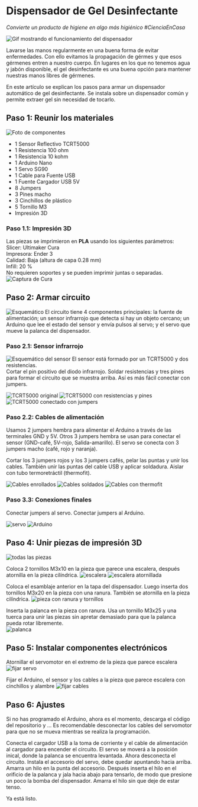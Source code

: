 # Dispensador de Gel Desinfectante
*Convierte un producto de higiene en algo más higiénico*
*#CienciaEnCasa*

![Gif mostrando el funcionamiento del dispensador](/img/dispensador_prueba_01.gif)

Lavarse las manos regularmente en una buena forma de evitar enfermedades. 
Con ello evitamos la propagación de gérmes y que esos gérmenes entren a nuestro cuerpo. 
En lugares en los que no tenemos agua y jabón disponible, el gel desinfectante es una 
buena opción para mantener nuestras manos libres de gérmenes.

En este artículo se explican los pasos para armar un dispensador automático de gel 
desinfectante. Se instala sobre un dispensador común y permite extraer gel sin 
necesidad de tocarlo.

## Paso 1: Reunir los materiales
![Foto de componentes](/img/componentes_01.jpg)
+ 1 Sensor Reflectivo TCRT5000
+ 1	Resistencia 100 ohm
+ 1	Resistencia 10 kohm
+ 1	Arduino Nano
+ 1	Servo SG90
+ 1	Cable para Fuente USB
+ 1	Fuente Cargador USB 5V
+ 8	Jumpers
+ 3	Pines macho
+ 3	Cinchillos de plástico
+ 5	Tornillo M3
+ Impresión 3D

### Paso 1.1: Impresión 3D
Las piezas se imprimieron en **PLA** usando los siguientes parámetros:  
Slicer: Ultimaker Cura  
Impresora: Ender 3  
Calidad: Baja (altura de capa 0.28 mm)  
Infill: 20 %  
No requieren soportes y se pueden imprimir juntas o separadas.  
![Captura de Cura](/img/cama_impresora.png)

## Paso 2: Armar circuito
![Esquemático](/img/esquematico1.png)
El circuito tiene 4 componentes principales: la fuente de alimentación; un sensor infrarrojo que detecta si hay un objeto cercano; un Arduino que lee el estado del sensor y envía pulsos al servo; y el servo que mueve la palanca del dispensador. 

### Paso 2.1: Sensor infrarrojo
![Esquemático del sensor](/img/sensor.png)
El sensor está formado por un TCRT5000 y dos resistencias.  
Cortar el pin positivo del diodo infrarrojo. Soldar resistencias y tres pines para formar el circuito que se muestra arriba. Así es más fácil conectar con jumpers.

![TCRT5000 original](/img/sen_01.jpg)
![TCRT5000 con resistencias y pines](/img/sen_02.jpg)
![TCRT5000 conectado con jumpers](/img/sen_03.jpg)

### Paso 2.2: Cables de alimentación
Usamos 2 jumpers hembra para alimentar el Arduino a través de las terminales GND y 5V.
Otros 3 jumpers hembra se usan para conectar el sensor (GND-café, 5V-rojo, Salida-amarillo).
El servo se conecta con 3 jumpers macho (café, rojo y naranja).

Cortar los 3 jumpers rojos y los 3 jumpers cafés, pelar las puntas y unir los cables.
También unir las puntas del cable USB y aplicar soldadura. Aislar con tubo termoretráctil (thermofit).

![Cables enrollados](/img/cables_enrollados.jpg)
![Cables soldados](/img/cables_soldados.jpg)
![Cables con thermofit](/img/cables_thermofit.jpg)

### Paso 3.3: Conexiones finales
Conectar jumpers al servo. Conectar jumpers al Arduino.

![servo](/img/servo.jpg)
![Arduino](/img/arduino.jpg)

## Paso 4: Unir piezas de impresión 3D
![todas las piezas](/img/i3d.jpg)  

Coloca 2 tornillos M3x10 en la pieza que parece una escalera, después atornilla en la pieza cilíndrica.
![escalera](/img/esc.jpg)
![escalera atornillada](/img/esc_tapa.jpg)

Coloca el esamblaje anterior en la tapa del dispensador. Luego inserta dos tornillos M3x20 en la pieza con una ranura. También se atornilla en la pieza cilíndrica.
![pieza con ranura y tornillos](/img/lateral.jpg)

Inserta la palanca en la pieza con ranura. Usa un tornillo M3x25 y una tuerca para unir las piezas sin apretar demasiado para que la palanca pueda rotar libremente.  
![palanca](/img/palanca.jpg)

## Paso 5: Instalar componentes electrónicos
Atornillar el servomotor en el extremo de la pieza que parece escalera
![fijar servo](/img/fijar_servo.jpg)

Fijar el Arduino, el sensor y los cables a la pieza que parece escalera con cinchillos y alambre
![fijar cables](/img/poner_todo.jpg)

## Paso 6: Ajustes
Si no has programado el Arduino, ahora es el momento, descarga el código del repositorio y ...
Es recomendable desconectar los cables del servomotor para que no se mueva mientras se realiza la programación.

Conecta el cargador USB a la toma de corriente y el cable de alimentación al cargador para encender el circuito.
El servo se moverá a la posición inical, donde la palanca se encuentra levantada. Ahora desconecta el circuito.
Instala el accesorio del servo, debe quedar apuntando hacia arriba. Amarra un hilo en la punta del accesorio.
Después inserta el hilo en el orificio de la palanca y jala hacia abajo para tensarlo, 
de modo que presione un poco la bomba del dispensador. Amarra el hilo sin que deje de estar tenso.

Ya está listo.

